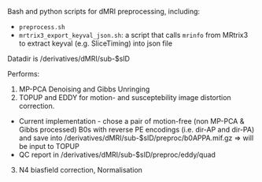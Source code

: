 Bash and python scripts for dMRI preprocessing, including:

 - `preprocess.sh`
 - `mrtrix3_export_keyval_json.sh`: a script that calls `mrinfo` from MRtrix3 to extract keyval (e.g. SliceTiming) into json file

Datadir is /derivatives/dMRI/sub-$sID

Performs:
1. MP-PCA Denoising and Gibbs Unringing 
2. TOPUP and EDDY for motion- and susceptebility image distortion correction. 
- Current implementation - chose a pair of motion-free (non MP-PCA & Gibbs processed) B0s with reverse PE encodings (i.e. dir-AP and dir-PA) and save into /derivatives/dMRI/sub-$sID/preproc/b0APPA.mif.gz => will be input to TOPUP
- QC report in /derivatives/dMRI/sub-$sID/preproc/eddy/quad
3. N4 biasfield correction, Normalisation
